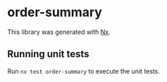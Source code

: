 # order-summary

This library was generated with [Nx](https://nx.dev).

## Running unit tests

Run `nx test order-summary` to execute the unit tests.
